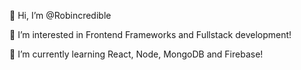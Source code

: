 👋 Hi, I’m @Robincredible

🎯 I’m interested in Frontend Frameworks and Fullstack development!

🌱 I’m currently learning React, Node, MongoDB and Firebase!

<!---
Robincredible/Robincredible is a ✨ special ✨ repository because its `README.md` (this file) appears on your GitHub profile.
You can click the Preview link to take a look at your changes.
--->
